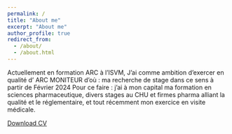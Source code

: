 ```yaml
---
permalink: /
title: "About me"
excerpt: "About me"
author_profile: true
redirect_from: 
  - /about/
  - /about.html
---
```


Actuellement en formation ARC à l’ISVM, J’ai comme ambition d’exercer en qualité d’ ARC MONITEUR d’où : ma recherche de stage dans ce sens à partir de Février 2024 Pour ce faire : j’ai à mon capital ma formation en sciences pharmaceutique, divers stages au CHU et firmes pharma alliant la qualité et le réglementaire, et tout récemment mon
exercice en visite médicale.

[Download CV](http://abourichelynda.github.io/files/cvLynda.pdf)
